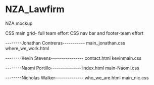 # NZA_Lawfirm
NZA mockup

CSS main grid- full team effort
CSS nav bar and footer-team effort

--------Jonathan Contreras-----------
main_jonathan.css
where_we_work.html

--------Kevin Stevens----------------
contact.html
kevinmain.css

--------Naomi Portillo---------------
index.html
main-Naomi.css

--------Nicholas Walker--------------
who_we_are.html
main_nic.css




